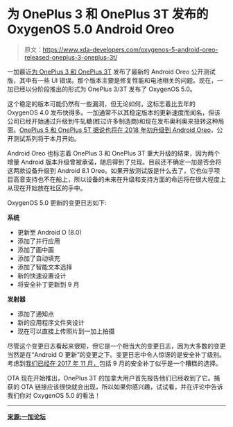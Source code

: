 # 为 OnePlus 3 和 OnePlus 3T 发布的 OxygenOS 5.0 Android Oreo

> 原文：<https://www.xda-developers.com/oxygenos-5-android-oreo-released-oneplus-3-oneplus-3t/>

一加最近[为 OnePlus 3 和 OnePlus 3T](https://www.xda-developers.com/oxygenos-open-beta-2718-released-for-the-oneplus-3-and-oneplus-3t/) 发布了最新的 Android Oreo 公开测试版，其中有一些 UI 错误。那个版本主要是修复性能和电池相关的问题。现在，一加已经以分阶段推出的形式为 OnePlus 3/3T 发布了 OxygenOS 5.0。

这个稳定的版本可能仍然有一些漏洞，但无论如何，这标志着比去年的 OxygenOS 4.0 发布快得多。一加通常不以其稳定版本的更新速度而闻名，但该公司已经开始通过升级到牛轧糖(胜过许多制造商)和现在发布奥利奥来扭转这种局面。[OnePlus 5 和 OnePlus 5T 据说也将在 2018 年初升级到 Android Oreo](https://www.xda-developers.com/oneplus-5-android-oreo-update-release/)，公开测试系列将于本月开始。

Android Oreo 也标志着 OnePlus 3 和 OnePlus 3T 重大升级的结束，因为两个增量 Android 版本升级曾被承诺，随后得到了兑现。目前还不确定一加是否会将这两款设备升级到 Android 8.1 Oreo。如果开放测试版是什么去了，它也似乎项目高音支持也不在船上，所以设备的未来在升级和支持方面的命运将在很大程度上从现在开始放在社区的手中。

OxygenOS 5.0 更新的变更日志如下:

**系统**

*   更新至 Android O (8.0)
*   添加了并行应用
*   添加了画中画
*   添加了自动填充
*   添加了智能文本选择
*   新的快速设置设计
*   将安全补丁更新到 9 月

**发射器**

*   添加了通知点
*   新的应用程序文件夹设计
*   现在可以直接上传照片到一加上拍摄

尽管这个变更日志看起来很短，但它是一个相当大的变更日志，因为大多数的变更当然是在“Android O 更新”的变更之下。变更日志中令人惊讶的是安全补丁级别。考虑到[我们已经在 2017 年 11 月，](https://www.xda-developers.com/android-security-bulletin-november-2017-otas-pixel-nexus/)包括 9 月的安全补丁似乎是一个糟糕的选择。

OTA 现在开始推出，OnePlus 3T 的加拿大用户首先报告他们已经收到了它。捕获的 OTA 链接应该很快就会出现，所以如果你感兴趣，试试看，并在评论中告诉我们你对 OxygenOS 5.0 的看法！

* * *

[**来源:一加论坛**](https://forums.oneplus.net/threads/oxygenos-5-0-android-o-ota-for-the-oneplus-3-and-3t.684228/)